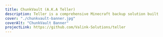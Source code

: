 ```yaml
---
title: ChunkVault (A.K.A Teller)
description: Teller is a comprehensive Minecraft backup solution built with Rust. It is designed to facilitate both local backups and interfacing with the ChunkVault Backend. This dual functionality allows users to maintain local copies of their Minecraft worlds while also leveraging the secure storage capabilities of the ChunkVault Backend.
cover: "./chunkvault-banner.jpg"
coverAlt: "ChunkVault Banner"
projectLink: https://github.com/Valink-Solutions/teller
---
```

